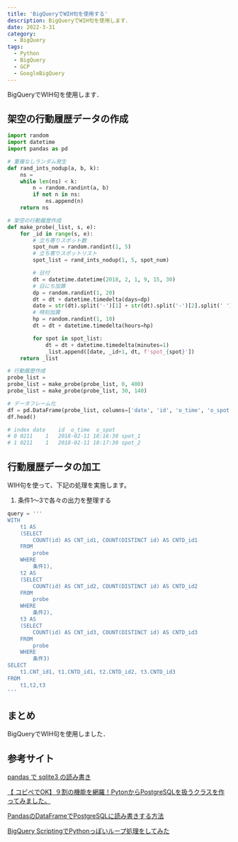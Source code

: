 ```yaml
---
title: 'BigQueryでWIH句を使用する'
description: BigQueryでWIH句を使用します．
date: 2022-3-31
category: 
  - BigQuery
tags:
  - Python
  - BigQuery
  - GCP
  - GoogleBigQuery
---
```

BigQueryでWIH句を使用します．

<!-- https://www.hamlet-engineer.com -->
<!-- !(/image/ChordDiagram.png) -->

<!-- more -->

<ClientOnly>
  <CallInArticleAdsense />
</ClientOnly>



## 架空の行動履歴データの作成

```python
import random
import datetime
import pandas as pd

# 重複なしランダム発生
def rand_ints_nodup(a, b, k):
    ns = 
    while len(ns) < k:
        n = random.randint(a, b)
        if not n in ns:
            ns.append(n)
    return ns

# 架空の行動履歴作成
def make_probe(_list, s, e):
    for _id in range(s, e):
        # 立ち寄りスポット数
        spot_num = random.randint(1, 5)
        # 立ち寄りスポットリスト
        spot_list = rand_ints_nodup(1, 5, spot_num)

        # 日付
        dt = datetime.datetime(2018, 2, 1, 9, 15, 30)
        # 日にち加算
        dp = random.randint(1, 20)
        dt = dt + datetime.timedelta(days=dp)
        date = str(dt).split('-')[1] + str(dt).split('-')[2].split(' ')[0]
        # 時刻加算
        hp = random.randint(1, 10)
        dt = dt + datetime.timedelta(hours=hp)

        for spot in spot_list:
            dt = dt + datetime.timedelta(minutes=1)
            _list.append([date, _id+1, dt, f'spot_{spot}'])
    return _list

# 行動履歴作成
probe_list = 
probe_list = make_probe(probe_list, 0, 400)
probe_list = make_probe(probe_list, 30, 140)

# データフレーム化
df = pd.DataFrame(probe_list, columns=['date', 'id', 'o_time', 'o_spot'])
df.head()

# index date	id	o_time	o_spot
# 0	0211	1	2018-02-11 18:16:30	spot_1
# 1	0211	1	2018-02-11 18:17:30	spot_2
```

## 行動履歴データの加工
WIH句を使って、下記の処理を実施します。
1. 条件1〜3で各々の出力を整理する

```python
query = '''
WITH 
    t1 AS
    (SELECT 
        COUNT(id) AS CNT_id1, COUNT(DISTINCT id) AS CNTD_id1
    FROM
        probe
    WHERE
        条件1),
    t2 AS
    (SELECT 
        COUNT(id) AS CNT_id2, COUNT(DISTINCT id) AS CNTD_id2
    FROM
        probe
    WHERE
        条件2),
    t3 AS
    (SELECT 
        COUNT(id) AS CNT_id3, COUNT(DISTINCT id) AS CNTD_id3
    FROM
        probe
    WHERE
        条件3)
SELECT 
    t1.CNT_id1, t1.CNTD_id1, t2.CNTD_id2, t3.CNTD_id3
FROM
    t1,t2,t3
'''
```

## まとめ
BigQueryでWIH句を使用しました．

## 参考サイト
[pandas で sqlite3 の読み書き](https://qiita.com/ekzemplaro/items/8dbf65cad62511854053)

[【 コピペでOK】９割の機能を網羅！PytonからPostgreSQLを扱うクラスを作ってみました。](https://resanaplaza.com/2021/09/15/%E3%80%90-%E3%82%B3%E3%83%94%E3%83%9A%E3%81%A7ok%E3%80%91%EF%BC%99%E5%89%B2%E3%81%AE%E6%A9%9F%E8%83%BD%E3%82%92%E7%B6%B2%E7%BE%85%EF%BC%81pyton%E3%81%8B%E3%82%89postgresql%E3%82%92%E6%89%B1%E3%81%86/)

[PandasのDataFrameでPostgreSQLに読み書きする方法](https://tanuhack.com/pandas-postgres-readto/#PostgreSQL-3)

[BigQuery ScriptingでPythonっぽいループ処理をしてみた](https://qiita.com/CraveOwl/items/5ffcf5edac238b165bbb)



<ClientOnly>
  <CallInArticleAdsense />
</ClientOnly>




